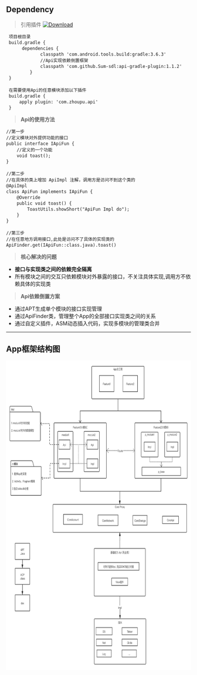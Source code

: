 
## Dependency
 > 引用插件 [ ![Download](https://api.bintray.com/packages/sum-sdl/android/api-gradle-plugin/images/download.svg) ](https://bintray.com/sum-sdl/android/api-gradle-plugin/_latestVersion)
   ```
    项目根目录
    build.gradle {
         dependencies {
                classpath 'com.android.tools.build:gradle:3.6.3'
                //Api实现依赖倒置框架
                classpath 'com.github.Sum-sdl:api-gradle-plugin:1.1.2'
            }
    }

    在需要使用Api的任意模块添加以下插件
    build.gradle {
        apply plugin: 'com.zhoupu.api'
    }
   ```

> **Api的使用方法**
```
//第一步
//定义模块对外提供功能的接口
public interface IApiFun {
    //定义的一个功能
    void toast();
}

//第二步
//在具体的类上增加 ApiImpl 注解，调用方是访问不到这个类的
@ApiImpl
class ApiFun implements IApiFun {
    @Override
    public void toast() {
        ToastUtils.showShort("ApiFun Impl do");
    }
}

//第三步
//在任意地方调用接口,此处是访问不了具体的实现类的
ApiFinder.get(IApiFun::class.java).toast()
```

> **核心解决的问题**
- **接口与实现类之间的依赖完全隔离**
- 所有模块之间的交互只依赖模块对外暴露的接口，不关注具体实现,调用方不依赖具体的实现类

> **Api依赖倒置方案**
- 通过APT生成单个模块的接口实现管理
- 通过ApiFinder类，管理整个App的全部接口实现类之间的关系
- 通过自定义插件，ASM动态插入代码，实现多模块的管理类合并


----

## App框架结构图
<div align="center">
<img src="https://github.com/Sum-sdl/AndroidAucFrame/raw/master/asset/Frame.png" height="845" width="890">
</div>